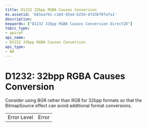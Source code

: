 ```yaml
---
title: D1232 32bpp RGBA Causes Conversion
ms.assetid: 'b81ea742-c184-45a4-b25d-d7d3bf0fafa1'
description: 
keywords: ["D1232 32bpp RGBA Causes Conversion Direct2D"]
topic_type:
- apiref
api_name:
- D1232 32bpp RGBA Causes Conversion
api_type:
- NA
---
```


# D1232: 32bpp RGBA Causes Conversion

Consider using BGR rather than RGB for 32bpp formats so that the BitmapSource effect can avoid additional format conversions.



|             |       |
|-------------|-------|
| Error Level | Error |



 

 

 




